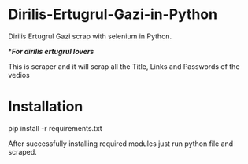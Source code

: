 # Dirilis-Ertugrul-Gazi-in-Python
Dirilis Ertugrul Gazi scrap with selenium in Python.

******For dirilis ertugrul lovers*****

This is scraper and it will scrap all the Title, Links and Passwords of the vedios

# Installation
pip install -r requirements.txt

After successfully installing required modules just run python file and scraped.
